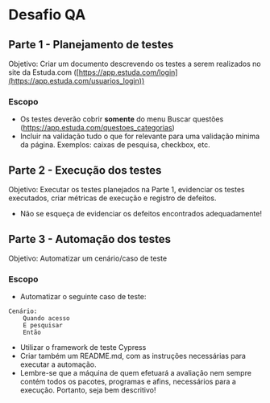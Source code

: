 # Desafio QA
## Parte 1 - Planejamento de testes
Objetivo: Criar um documento descrevendo os testes a serem realizados no site da Estuda.com ([https://app.estuda.com/login](https://app.estuda.com/usuarios_login))
### Escopo
* Os testes deverão cobrir **somente** do menu Buscar questões (https://app.estuda.com/questoes_categorias)
* Incluir na validação tudo o que for relevante para uma validação mínima da página. Exemplos: caixas de pesquisa, checkbox, etc.
## Parte 2 - Execução dos testes
Objetivo: Executar os testes planejados na Parte 1, evidenciar os testes executados, criar métricas de execução e registro de defeitos.
* Não se esqueça de evidenciar os defeitos encontrados adequadamente!
## Parte 3 - Automação dos testes
Objetivo: Automatizar um cenário/caso de teste
### Escopo
* Automatizar o seguinte caso de teste:
```
Cenário: 
    Quando acesso 
    E pesquisar
    Então 
```
* Utilizar o framework de teste Cypress
* Criar também um README.md, com as instruções necessárias para executar a automação.
* Lembre-se que a máquina de quem efetuará a avaliação nem sempre contém todos os pacotes, programas e afins, necessários para a execução. Portanto, seja bem descritivo! 
